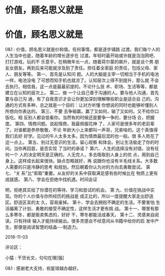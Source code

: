 # 价值，顾名思义就是

# 价值，顾名思义就是

0&1 : 价值，顾名思义就是价和值。任何事情，都是逐步铺路 过渡。我们每个人的人生当中也是，随着年龄的增长逐步在 过渡。年轻时最开始或许就是泡泡网吧、打打游戏，玩的不 乐意乎。在稍微年长一点，随着荷尔蒙的飙升，就是谈个男 朋友女朋友。再到后来可能就涉及到了责任。担任着全家庭 的责任，包括父母、家人、朋友等等。 第一、首先是认知问 题。人的大脑是主宰一切相当于手机的电池一样，电池没电 了可想而知手机也就凉了。认知层次上得不到提升，那么就 不会去执行。相信我，这一点是最最前提的。不论什么技 术、职场、生活等等，都是建立在认知的层次上。 第二、做 一个让自己善于沟通的人。要与他人沟通，首先要与自己沟 通，有了自我意识才会让你更加深刻理解哪些职业是适合自 己的。沟通的方式有多种，总之就是一个目的：让对方听懂 你想说的同时也能够听懂别人所想向你表达的。 第三、不要 去争输赢。赢了又如何，输了又如何。又不给你口饭吃。相 反别人都会低看你。当然有的时候还是要争一争的，要分场 合，把握度。 第四、情商问题。说起情商，我最佩服花神 了，人家可是很多年的老前辈了。对谁都是恭恭敬敬，不论 年龄大小上来都叫一声哥，兄弟啥的。这个真值得我们去好 好学。见过的牛人太多太多。因为情商最后混的也一般。很 多人败在了这一点上。 第五、别过无意识的生活。留心观察 和体会。别让生活偷走了你的时间。当你再回首，是否实现 了当时的承诺？ 第六、人生的选择没有对错。没有任何一个 人的决定明天是正确的。人无完人，多去吸取别人身上的优 点，用到自己身上。这样成长起来很快。缺点忽略就好，再 说跟你也没有半毛线关系。大多数人需要的只是冷静的思考 和规划。然后朝着你认为对的方向去勇敢尝试。 第七、“关 系”比“索取”重要。从友好的关系中获取满足感有些时候比在 物质上更有成就感。 第八、学会在拒绝中找机遇。时间会证

明，拒绝其实给了你潜在的等待、学习和尝试的机会。 第 九、价值在挑战中实现。你的个人价值与你所经历的挑战是 成正比的，所以一度提醒大家走出舒适区。舒适区呆的太 久，容易废掉。 第十、学会去拥抱不确定的生活。不要害怕 生活偏离了计划、勇敢的接受不确定性，这样生活才更有挑 战。 第十一、哪里有那么多寒冬，都是贩卖焦虑的，好好 干，寒冬都能活成春天。 第十二、灵感来自阅读。只有持续 输入才能持续输出。很多灵感会不经意间从书籍中给你的启 发中产生，那便是阅读智慧的结晶---制造力。

2018-11-03

评论区：

小猿 : 干货长文，句句在理[强]

0&1 : 感谢老大支持，祝星球越办越好。